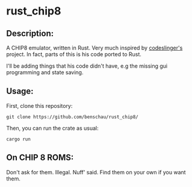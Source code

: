 # rust_chip8

## Description:
A CHIP8 emulator, written in Rust.
Very much inspired by [codeslinger's](http://www.codeslinger.co.uk/pages/projects/chip8/) project. 
In fact, parts of this is his code ported to Rust. 

I'll be adding things that his code didn't have, e.g the missing gui programming and state saving.

## Usage: 
First, clone this repository:

    git clone https://github.com/benschau/rust_chip8/
  
Then, you can run the crate as usual:
  
    cargo run
  
## On CHIP 8 ROMS:
Don't ask for them. Illegal. Nuff' said. Find them on your own if you want them.
